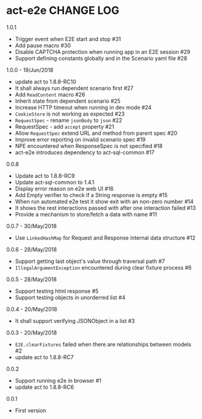 # act-e2e CHANGE LOG

1.0.1
* Trigger event when E2E start and stop #31
* Add pause macro #30
* Disable CAPTCHA protection when running app in an E2E session #29
* Support defining constants globally and in the Scenario yaml file #28

1.0.0 - 19/Jun/2018
* update act to 1.8.8-RC10
* It shall always run dependent scenario first #27
* Add `ReadContent` macro #26
* Inherit state from dependent scenario #25
* Increase HTTP timeout when running in dev mode #24
* `CookieStore` is not working as expected #23
* `RequestSpec` - rename `jsonBody` to `json` #22
* RequestSpec - add `accept` property #21
* Allow `RequestSpec` extend URL and method from parent spec #20
* Improve error reporting on invalid scenario spec #19
* NPE encountered when ResponseSpec is not specified #18
* act-e2e introduces dependency to act-sql-common #17

0.0.8
* Update act to 1.8.8-RC9
* Update act-sql-common to 1.4.1
* Display error reason on e2e web UI #16
* Add Empty verifier to check if a String response is empty #15
* When run automated e2e test it show exit with an non-zero number #14
* It shows the rest interactions passed with after one interaction failed #13
* Provide a mechanism to store/fetch a data with name #11

0.0.7 - 30/May/2018
* Use `LinkedHashMap` for Request and Response internal data structure #12

0.0.6 - 28/May/2018
* Support getting last object's value through traversal path #7
* `IllegalArgumentException` encountered during clear fixture process #6

0.0.5 - 28/May/2018
* Support testing html response #5
* Support testing objects in unorderred list #4

0.0.4 - 20/May/2018
* It shall support verifying JSONObject in a list #3

0.0.3 - 20/May/2018
* `E2E.clearFixtures` failed when there are relationships between models #2
* update act to 1.8.8-RC7

0.0.2
* Support running e2e in browser #1
* update act to 1.8.8-RC6

0.0.1
* First version
